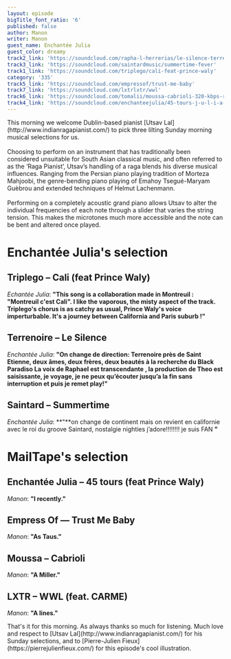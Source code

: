 ```yaml
---
layout: episode
bigTitle_font_ratio: '6'
published: false
author: Manon
writer: Manon
guest_name: Enchantée Julia
guest_color: dreamy
track2_link: 'https://soundcloud.com/rapha-l-herrerias/le-silence-terrenoire10-novembre-2017'
track3_link: 'https://soundcloud.com/saintardmusic/summertime-fever'
track1_link: 'https://soundcloud.com/triplego/cali-feat-prince-waly'
category: '335'
track5_link: 'https://soundcloud.com/empressof/trust-me-baby'
track7_link: 'https://soundcloud.com/lxtrlxtr/wwl'
track6_link: 'https://soundcloud.com/tomalii/moussa-cabrioli-320-kbps-recordyoutubecom'
track4_link: 'https://soundcloud.com/enchanteejulia/45-tours-j-u-l-i-a-feat-prince-waly'
---
```

<p id="introduction">This morning we welcome Dublin-based pianist [Utsav Lal](http://www.indianragapianist.com/) to pick three lilting Sunday morning musical selections for us.
<br><br>
Choosing to perform on an instrument that has traditionally been considered unsuitable for South Asian classical music, and often referred to as the ‘Raga Pianist’, Utsav’s handling of a raga blends his diverse musical influences. Ranging from the Persian piano playing tradition of Morteza Mahjoobi, the genre-bending piano playing of Emahoy Tsegué-Maryam Guèbrou and extended techniques of Helmut Lachenmann.
<br><br>
Performing on a completely acoustic grand piano allows Utsav to alter the individual frequencies of each note through a slider that varies the string tension. This makes the microtones much more accessible and the note can be bent and altered once played.</p>


# Enchantée Julia's selection

## Triplego – Cali (feat Prince Waly)
_Echantée Julia_: **"**This song is a collaboration made in Montreuil : "Montreuil c'est Cali". I like the vaporous, the misty aspect of the track. Triplego's chorus is as catchy as usual, Prince Waly's voice imperturbable. It's a journey between California and Paris suburb !**"**

## Terrenoire – Le Silence
_Enchantée Julia_: **"**On change de direction:  Terrenoire près de Saint Etienne, deux  âmes, deux frères, deux beautés à la recherche du Black Paradiso
La voix de Raphael est transcendante , la production de Theo est saisissante,  je voyage, je ne peux qu’écouter jusqu’a la fin sans interruption  et puis je remet play!**"**

## Saintard – Summertime
_Enchantée Julia_: **"**on change de continent mais on revient  en californie avec le roi du groove Saintard, nostalgie nighties j’adore!!!!!!!! je suis FAN **"**


# MailTape's selection

## Enchantée Julia – 45 tours (feat Prince Waly)
_Manon_: **"**I  recently.**"**

## Empress Of — Trust Me Baby
_Manon_: **"**As Taus.**"**

## Moussa – Cabrioli
_Manon_: **"**A Miller.**"**

## LXTR – WWL (feat. CARME)
_Manon_: **"**A  lines.**"**


<p id="outroduction">That's it for this morning. As always thanks so much for listening. Much love and respect to [Utsav Lal](http://www.indianragapianist.com/) for his Sunday selections, and to [Pierre-Julien Fieux](https://pierrejulienfieux.com/) for this episode's cool illustration.</p>
